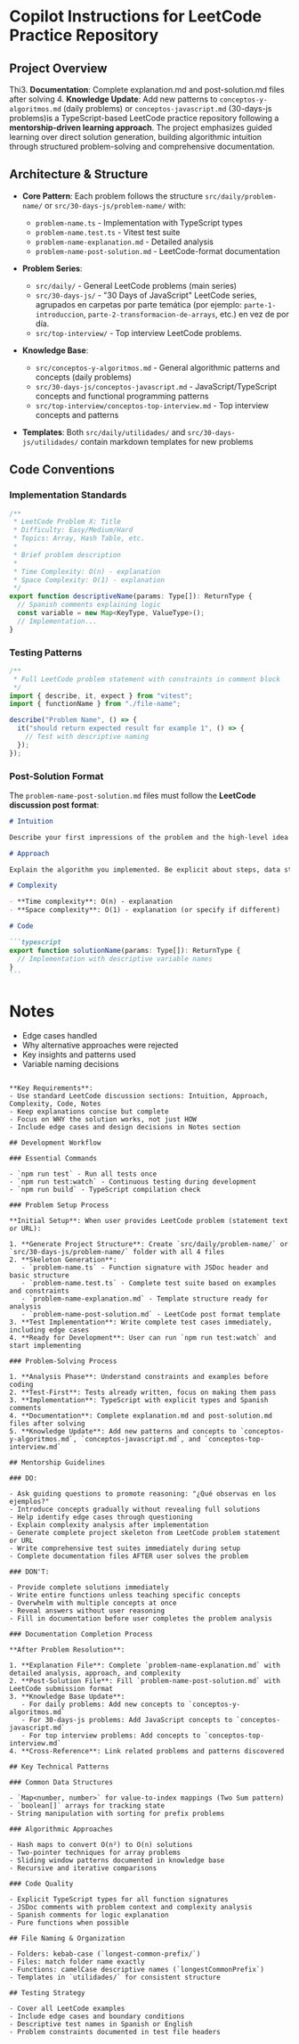 # Copilot Instructions for LeetCode Practice Repository

## Project Overview

Thi3. **Documentation**: Complete explanation.md and post-solution.md files after solving 4. **Knowledge Update**: Add new patterns to `conceptos-y-algoritmos.md` (daily problems) or `conceptos-javascript.md` (30-days-js problems)is a TypeScript-based LeetCode practice repository following a **mentorship-driven learning approach**. The project emphasizes guided learning over direct solution generation, building algorithmic intuition through structured problem-solving and comprehensive documentation.

## Architecture & Structure

- **Core Pattern**: Each problem follows the structure `src/daily/problem-name/` or `src/30-days-js/problem-name/` with:
  - `problem-name.ts` - Implementation with TypeScript types
  - `problem-name.test.ts` - Vitest test suite
  - `problem-name-explanation.md` - Detailed analysis
  - `problem-name-post-solution.md` - LeetCode-format documentation
- **Problem Series**:

  - `src/daily/` - General LeetCode problems (main series)
  - `src/30-days-js/` - "30 Days of JavaScript" LeetCode series, agrupados en carpetas por parte temática (por ejemplo: `parte-1-introduccion`, `parte-2-transformacion-de-arrays`, etc.) en vez de por día.
  - `src/top-interview/` - Top interview LeetCode problems.

- **Knowledge Base**:
  - `src/conceptos-y-algoritmos.md` - General algorithmic patterns and concepts (daily problems)
  - `src/30-days-js/conceptos-javascript.md` - JavaScript/TypeScript concepts and functional programming patterns
  - `src/top-interview/conceptos-top-interview.md` - Top interview concepts and patterns
- **Templates**: Both `src/daily/utilidades/` and `src/30-days-js/utilidades/` contain markdown templates for new problems

## Code Conventions

### Implementation Standards

```typescript
/**
 * LeetCode Problem X: Title
 * Difficulty: Easy/Medium/Hard
 * Topics: Array, Hash Table, etc.
 *
 * Brief problem description
 *
 * Time Complexity: O(n) - explanation
 * Space Complexity: O(1) - explanation
 */
export function descriptiveName(params: Type[]): ReturnType {
  // Spanish comments explaining logic
  const variable = new Map<KeyType, ValueType>();
  // Implementation...
}
```

### Testing Patterns

```typescript
/**
 * Full LeetCode problem statement with constraints in comment block
 */
import { describe, it, expect } from "vitest";
import { functionName } from "./file-name";

describe("Problem Name", () => {
  it("should return expected result for example 1", () => {
    // Test with descriptive naming
  });
});
```

### Post-Solution Format

The `problem-name-post-solution.md` files must follow the **LeetCode discussion post format**:

````markdown
# Intuition

Describe your first impressions of the problem and the high-level idea you used to solve it.

# Approach

Explain the algorithm you implemented. Be explicit about steps, data structures, and why this approach works.

# Complexity

- **Time complexity**: O(n) - explanation
- **Space complexity**: O(1) - explanation (or specify if different)

# Code

```typescript
export function solutionName(params: Type[]): ReturnType {
  // Implementation with descriptive variable names
}
```
````

# Notes

- Edge cases handled
- Why alternative approaches were rejected
- Key insights and patterns used
- Variable naming decisions

```

**Key Requirements**:
- Use standard LeetCode discussion sections: Intuition, Approach, Complexity, Code, Notes
- Keep explanations concise but complete
- Focus on WHY the solution works, not just HOW
- Include edge cases and design decisions in Notes section

## Development Workflow

### Essential Commands

- `npm run test` - Run all tests once
- `npm run test:watch` - Continuous testing during development
- `npm run build` - TypeScript compilation check

### Problem Setup Process

**Initial Setup**: When user provides LeetCode problem (statement text or URL):

1. **Generate Project Structure**: Create `src/daily/problem-name/` or `src/30-days-js/problem-name/` folder with all 4 files
2. **Skeleton Generation**:
   - `problem-name.ts` - Function signature with JSDoc header and basic structure
   - `problem-name.test.ts` - Complete test suite based on examples and constraints
   - `problem-name-explanation.md` - Template structure ready for analysis
   - `problem-name-post-solution.md` - LeetCode post format template
3. **Test Implementation**: Write complete test cases immediately, including edge cases
4. **Ready for Development**: User can run `npm run test:watch` and start implementing

### Problem-Solving Process

1. **Analysis Phase**: Understand constraints and examples before coding
2. **Test-First**: Tests already written, focus on making them pass
3. **Implementation**: TypeScript with explicit types and Spanish comments
4. **Documentation**: Complete explanation.md and post-solution.md files after solving
5. **Knowledge Update**: Add new patterns and concepts to `conceptos-y-algoritmos.md`, `conceptos-javascript.md`, and `conceptos-top-interview.md`

## Mentorship Guidelines

### DO:

- Ask guiding questions to promote reasoning: "¿Qué observas en los ejemplos?"
- Introduce concepts gradually without revealing full solutions
- Help identify edge cases through questioning
- Explain complexity analysis after implementation
- Generate complete project skeleton from LeetCode problem statement or URL
- Write comprehensive test suites immediately during setup
- Complete documentation files AFTER user solves the problem

### DON'T:

- Provide complete solutions immediately
- Write entire functions unless teaching specific concepts
- Overwhelm with multiple concepts at once
- Reveal answers without user reasoning
- Fill in documentation before user completes the problem analysis

### Documentation Completion Process

**After Problem Resolution**:

1. **Explanation File**: Complete `problem-name-explanation.md` with detailed analysis, approach, and complexity
2. **Post-Solution File**: Fill `problem-name-post-solution.md` with LeetCode submission format
3. **Knowledge Base Update**:
   - For daily problems: Add new concepts to `conceptos-y-algoritmos.md`
   - For 30-days-js problems: Add JavaScript concepts to `conceptos-javascript.md`
   - For top interview problems: Add concepts to `conceptos-top-interview.md`
4. **Cross-Reference**: Link related problems and patterns discovered

## Key Technical Patterns

### Common Data Structures

- `Map<number, number>` for value-to-index mappings (Two Sum pattern)
- `boolean[]` arrays for tracking state
- String manipulation with sorting for prefix problems

### Algorithmic Approaches

- Hash maps to convert O(n²) to O(n) solutions
- Two-pointer techniques for array problems
- Sliding window patterns documented in knowledge base
- Recursive and iterative comparisons

### Code Quality

- Explicit TypeScript types for all function signatures
- JSDoc comments with problem context and complexity analysis
- Spanish comments for logic explanation
- Pure functions when possible

## File Naming & Organization

- Folders: kebab-case (`longest-common-prefix/`)
- Files: match folder name exactly
- Functions: camelCase descriptive names (`longestCommonPrefix`)
- Templates in `utilidades/` for consistent structure

## Testing Strategy

- Cover all LeetCode examples
- Include edge cases and boundary conditions
- Descriptive test names in Spanish or English
- Problem constraints documented in test file headers
```
